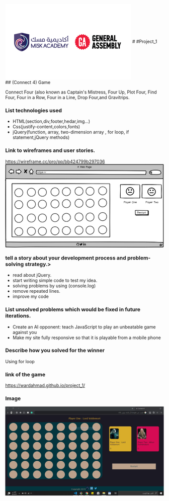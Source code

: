<img align="center" src="imgs/logo-aa-2.png">
# #Project_1
## (Connect 4) Game

Connect Four (also known as Captain's Mistress, Four Up, Plot Four, Find Four, Four in a Row, Four in a Line, Drop Four,and Gravitrips.

### List technologies used
* HTML(section,div,footer,hedar,img...)
* Css(justify-content,colors,fonts)
* jQuery(function, array, two-dimension array , for loop, if statement,jQuery methods)


### Link to wireframes and user stories.
https://wireframe.cc/pro/pp/bb424799b297036
<img align="center" src="imgs/Wireframe.png">

### tell a story about your development process and problem-solving strategy.>
* read about jQuery.
* start writing simple code to test my idea.
* solving problems by using (console.log)
* remove repeated lines.
* improve my code 

### List unsolved problems which would be fixed in future iterations.
* Create an AI opponent: teach JavaScript to play an unbeatable game against you
* Make my site fully responsive so that it is playable from a mobile phone


### Describe how you solved for the winner
Using for loop 

### link of the game
https://wardahmad.github.io/project_1/

### Image 
<img align="center" src="imgs/screenshot.JPG">


